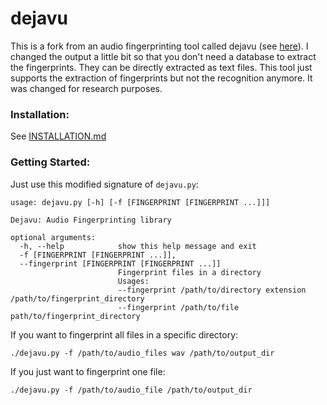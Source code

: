 dejavu
=======

This is a fork from an audio fingerprinting tool called dejavu (see [here](https://github.com/worldveil/dejavu/)). 
I changed the output a little bit so that you don't need a database to extract the fingerprints. They can be directly extracted as text files. 
This tool just supports the extraction of fingerprints but not the recognition anymore. It was changed for research purposes.

### Installation: 
See [INSTALLATION.md](INSTALLATION.md)

### Getting Started:
Just use this modified signature of `dejavu.py`:

``` 
usage: dejavu.py [-h] [-f [FINGERPRINT [FINGERPRINT ...]]]

Dejavu: Audio Fingerprinting library

optional arguments:
  -h, --help            show this help message and exit
  -f [FINGERPRINT [FINGERPRINT ...]], 
  --fingerprint [FINGERPRINT [FINGERPRINT ...]]
                        Fingerprint files in a directory
                        Usages:
                        --fingerprint /path/to/directory extension /path/to/fingerprint_directory
                        --fingerprint /path/to/file path/to/fingerprint_directory
```

If you want to fingerprint all files in a specific directory: 

```
./dejavu.py -f /path/to/audio_files wav /path/to/output_dir
```

If you just want to fingerprint one file:

```
./dejavu.py -f /path/to/audio_file /path/to/output_dir
``` 